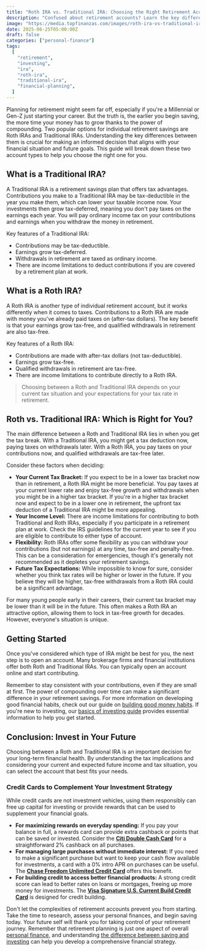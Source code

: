 ```yaml
---
title: "Roth IRA vs. Traditional IRA: Choosing the Right Retirement Account for You"
description: "Confused about retirement accounts? Learn the key differences between Roth and Traditional IRAs to pick the best option for your financial future."
image: "https://media.topfinanzas.com/images/roth-ira-vs-traditional-ira-choosing-the-right-retirement-account-for-you-2.webp"
date: 2025-06-25T05:00:00Z
draft: false
categories: ["personal-finance"]
tags:
  [
    "retirement",
    "investing",
    "ira",
    "roth-ira",
    "traditional-ira",
    "financial-planning",
  ]
---
```


Planning for retirement might seem far off, especially if you're a Millennial or Gen-Z just starting your career. But the truth is, the earlier you begin saving, the more time your money has to grow thanks to the power of compounding. Two popular options for individual retirement savings are Roth IRAs and Traditional IRAs. Understanding the key differences between them is crucial for making an informed decision that aligns with your financial situation and future goals. This guide will break down these two account types to help you choose the right one for you.

## What is a Traditional IRA?

A Traditional IRA is a retirement savings plan that offers tax advantages. Contributions you make to a Traditional IRA may be tax-deductible in the year you make them, which can lower your taxable income now. Your investments then grow tax-deferred, meaning you don't pay taxes on the earnings each year. You will pay ordinary income tax on your contributions and earnings when you withdraw the money in retirement.

Key features of a Traditional IRA:

- Contributions may be tax-deductible.
- Earnings grow tax-deferred.
- Withdrawals in retirement are taxed as ordinary income.
- There are income limitations to deduct contributions if you are covered by a retirement plan at work.

## What is a Roth IRA?

A Roth IRA is another type of individual retirement account, but it works differently when it comes to taxes. Contributions to a Roth IRA are made with money you've already paid taxes on (after-tax dollars). The key benefit is that your earnings grow tax-free, and qualified withdrawals in retirement are also tax-free.

Key features of a Roth IRA:

- Contributions are made with after-tax dollars (not tax-deductible).
- Earnings grow tax-free.
- Qualified withdrawals in retirement are tax-free.
- There are income limitations to contribute directly to a Roth IRA.

> Choosing between a Roth and Traditional IRA depends on your current tax situation and your expectations for your tax rate in retirement.

## Roth vs. Traditional IRA: Which is Right for You?

The main difference between a Roth and Traditional IRA lies in when you get the tax break. With a Traditional IRA, you might get a tax deduction now, paying taxes on withdrawals later. With a Roth IRA, you pay taxes on your contributions now, and qualified withdrawals are tax-free later.

Consider these factors when deciding:

- **Your Current Tax Bracket:** If you expect to be in a lower tax bracket now than in retirement, a Roth IRA might be more beneficial. You pay taxes at your current lower rate and enjoy tax-free growth and withdrawals when you might be in a higher tax bracket. If you're in a higher tax bracket now and expect to be in a lower one in retirement, the upfront tax deduction of a Traditional IRA might be more appealing.
- **Your Income Level:** There are income limitations for contributing to both Traditional and Roth IRAs, especially if you participate in a retirement plan at work. Check the IRS guidelines for the current year to see if you are eligible to contribute to either type of account.
- **Flexibility:** Roth IRAs offer some flexibility as you can withdraw your contributions (but not earnings) at any time, tax-free and penalty-free. This can be a consideration for emergencies, though it's generally not recommended as it depletes your retirement savings.
- **Future Tax Expectations:** While impossible to know for sure, consider whether you think tax rates will be higher or lower in the future. If you believe they will be higher, tax-free withdrawals from a Roth IRA could be a significant advantage.

For many young people early in their careers, their current tax bracket may be lower than it will be in the future. This often makes a Roth IRA an attractive option, allowing them to lock in tax-free growth for decades. However, everyone's situation is unique.

## Getting Started

Once you've considered which type of IRA might be best for you, the next step is to open an account. Many brokerage firms and financial institutions offer both Roth and Traditional IRAs. You can typically open an account online and start contributing.

Remember to stay consistent with your contributions, even if they are small at first. The power of compounding over time can make a significant difference in your retirement savings. For more information on developing good financial habits, check out our guide on [building good money habits](/personal-finance/building-good-money-habits-consistency-is-key). If you're new to investing, our [basics of investing guide](/personal-finance/the-basics-of-investing-how-to-get-started-without-being-an-expert) provides essential information to help you get started.

## Conclusion: Invest in Your Future

Choosing between a Roth and Traditional IRA is an important decision for your long-term financial health. By understanding the tax implications and considering your current and expected future income and tax situation, you can select the account that best fits your needs.

### Credit Cards to Complement Your Investment Strategy

While credit cards are not investment vehicles, using them responsibly can free up capital for investing or provide rewards that can be used to supplement your financial goals.

- **For maximizing rewards on everyday spending:** If you pay your balance in full, a rewards card can provide extra cashback or points that can be saved or invested. Consider the [**Citi Double Cash Card**](/financial-solutions/citi-double-cash-credit-card-benefits) for a straightforward 2% cashback on all purchases.
- **For managing large purchases without immediate interest:** If you need to make a significant purchase but want to keep your cash flow available for investments, a card with a 0% intro APR on purchases can be useful. The [**Chase Freedom Unlimited Credit Card**](/financial-solutions/chase-freedom-unlimited-credit-card-benefits) offers this benefit.
- **For building credit to access better financial products:** A strong credit score can lead to better rates on loans or mortgages, freeing up more money for investments. The [**Visa Signature U.S. Current Build Credit Card**](/financial-solutions/visa-signature-us-current-build-credit-card-benefits) is designed for credit building.

Don't let the complexities of retirement accounts prevent you from starting. Take the time to research, assess your personal finances, and begin saving today. Your future self will thank you for taking control of your retirement journey. Remember that retirement planning is just one aspect of overall [personal finance](/personal-finance/what-is-personal-finance-and-why-does-it-matter), and understanding [the difference between saving and investing](/personal-finance/the-difference-between-saving-and-investing-which-should-you-do-first) can help you develop a comprehensive financial strategy.
